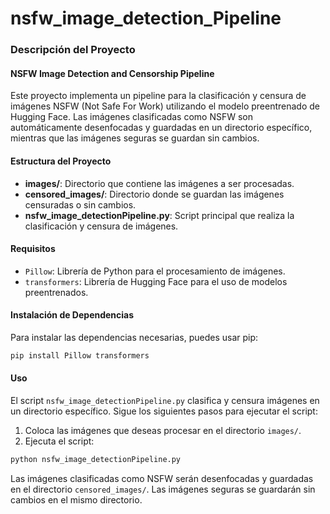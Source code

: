 # nsfw_image_detection_Pipeline

### Descripción del Proyecto

#### NSFW Image Detection and Censorship Pipeline

Este proyecto implementa un pipeline para la clasificación y censura de imágenes NSFW (Not Safe For Work) utilizando el modelo preentrenado de Hugging Face. Las imágenes clasificadas como NSFW son automáticamente desenfocadas y guardadas en un directorio específico, mientras que las imágenes seguras se guardan sin cambios.

#### Estructura del Proyecto

- **images/**: Directorio que contiene las imágenes a ser procesadas.
- **censored_images/**: Directorio donde se guardan las imágenes censuradas o sin cambios.
- **nsfw_image_detectionPipeline.py**: Script principal que realiza la clasificación y censura de imágenes.

#### Requisitos

- `Pillow`: Librería de Python para el procesamiento de imágenes.
- `transformers`: Librería de Hugging Face para el uso de modelos preentrenados.

#### Instalación de Dependencias

Para instalar las dependencias necesarias, puedes usar pip:

```bash
pip install Pillow transformers
```

#### Uso

El script `nsfw_image_detectionPipeline.py` clasifica y censura imágenes en un directorio específico. Sigue los siguientes pasos para ejecutar el script:

1. Coloca las imágenes que deseas procesar en el directorio `images/`.
2. Ejecuta el script:

```bash
python nsfw_image_detectionPipeline.py
```

Las imágenes clasificadas como NSFW serán desenfocadas y guardadas en el directorio `censored_images/`. Las imágenes seguras se guardarán sin cambios en el mismo directorio.

